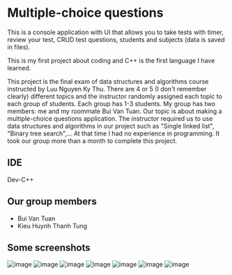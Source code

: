 # Multiple-choice questions
This is a console application with UI that allows you to take tests with timer, review your test, CRUD test questions, students and subjects (data is saved in files).

This is my first project about coding and C++ is the first language I have learned.

This project is the final exam of data structures and algorithms course instructed by Luu Nguyen Ky Thu. 
There are 4 or 5 (I don't remember clearly) different topics and the instructor randomly assigned each topic to each group of students. Each group has 1-3 students. My group has two members: me and my roommate Bui Van Tuan.
Our topic is about making a multiple-choice questions application. The instructor required us to use data structures and algorithms in our project such as "Single linked list", "Binary tree search",... 
At that time I had no experience in programming. It took our group more than a month to complete this project.

## IDE
Dev-C++

## Our group members
* Bui Van Tuan
* Kieu Huynh Thanh Tung

## Some screenshots
![image](https://user-images.githubusercontent.com/64318804/192249020-7dc9cd8f-5dd3-467e-8a32-67e38d2dad00.png)
![image](https://user-images.githubusercontent.com/64318804/192249283-eda3b564-7273-4d60-9b5c-21fd5ea7e0db.png)
![image](https://user-images.githubusercontent.com/64318804/192249325-669e38c3-0692-4d0d-b34e-38ab51e65720.png)
![image](https://user-images.githubusercontent.com/64318804/192249853-a1e9574c-7fff-4c79-a288-e906cd56c54d.png)
![image](https://user-images.githubusercontent.com/64318804/192249476-8abfcb46-464b-48b4-8dc4-a84069b03101.png)
![image](https://user-images.githubusercontent.com/64318804/192249583-b755bb00-955c-4a4f-97df-25d183b954ef.png)
![image](https://user-images.githubusercontent.com/64318804/192249731-626134ad-75c2-430f-94e6-bedf419b83e4.png)

